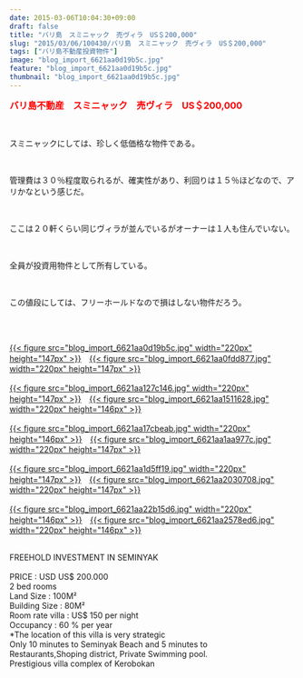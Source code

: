 ```yaml
---
date: 2015-03-06T10:04:30+09:00
draft: false
title: "バリ島　スミニャック　売ヴィラ　US＄200,000"
slug: "2015/03/06/100430/バリ島　スミニャック　売ヴィラ　US＄200,000"
tags: ["バリ島不動産投資物件"]
image: "blog_import_6621aa0d19b5c.jpg"
feature: "blog_import_6621aa0d19b5c.jpg"
thumbnail: "blog_import_6621aa0d19b5c.jpg"
---
```

<p><font color="#ff0000" size="3"><strong>バリ島不動産　スミニャック　売ヴィラ　US＄200,000</strong></font></p><br/><p>スミニャックにしては、珍しく低価格な物件である。</p><br/><p>管理費は３０％程度取られるが、確実性があり、利回りは１５％ほどなので、アリかなという感じだ。</p><br/><p>ここは２０軒くらい同じヴィラが並んでいるがオーナーは１人も住んでいない。</p><br/><p>全員が投資用物件として所有している。</p><br/><p>この値段にしては、フリーホールドなので損はしない物件だろう。</p><br/><p><br/><a href="blog_import_6621aa0e4fe2c.jpg">{{< figure src="blog_import_6621aa0d19b5c.jpg" width="220px" height="147px" >}}</a>　<a href="blog_import_6621aa112088d.jpg">{{< figure src="blog_import_6621aa0fdd877.jpg" width="220px" height="147px" >}}</a><br/><br/><a href="blog_import_6621aa13c2ca5.jpg">{{< figure src="blog_import_6621aa127c146.jpg" width="220px" height="147px" >}}</a>　<a href="blog_import_6621aa164c133.jpg">{{< figure src="blog_import_6621aa1511628.jpg" width="220px" height="146px" >}}</a><br/><br/><a href="blog_import_6621aa191443f.jpg">{{< figure src="blog_import_6621aa17cbeab.jpg" width="220px" height="146px" >}}</a>　<a href="blog_import_6621aa1bed2b4.jpg">{{< figure src="blog_import_6621aa1aa977c.jpg" width="220px" height="147px" >}}</a><br/><br/><a href="blog_import_6621aa1e9596b.jpg">{{< figure src="blog_import_6621aa1d5ff19.jpg" width="220px" height="147px" >}}</a>　<a href="blog_import_6621aa216c408.jpg">{{< figure src="blog_import_6621aa2030708.jpg" width="220px" height="147px" >}}</a><br/><br/><a href="blog_import_6621aa23e7b3e.jpg">{{< figure src="blog_import_6621aa22b15d6.jpg" width="220px" height="146px" >}}</a>　<a href="blog_import_6621aa26d35b9.jpg">{{< figure src="blog_import_6621aa2578ed6.jpg" width="220px" height="146px" >}}</a><br/> </p><p><br/>FREEHOLD INVESTMENT IN SEMINYAK        <br/>    <br/>PRICE : USD US$ 200.000   <br/>2 bed rooms    <br/>Land Size            : 100M²    <br/>Building Size      : 80M²    <br/>Room rate villa :  US$ 150 per night  <br/>Occupancy       : 60 % per year    <br/>*The location of this villa is very strategic     <br/>Only 10 minutes to Seminyak Beach and 5 minutes to    <br/>Restaurants,Shoping district, Private Swimming pool.    <br/>Prestigious villa complex of Kerobokan    </p>

